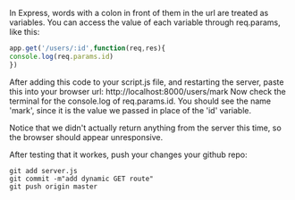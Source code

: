In Express, words with a colon in front of them in the url are treated as variables. You can access the value of each variable through req.params, like this:
```javascript 
app.get('/users/:id',function(req,res){
console.log(req.params.id)
})
```

After adding this code to your script.js file, and restarting the server, paste this into your browser url: http://localhost:8000/users/mark
Now check the terminal for the console.log of req.params.id. You should see the name 'mark', since it is the value we passed in place of the 'id' variable.

Notice that we didn't actually return anything from the server this time, so the browser should appear unresponsive.

After testing that it workes, push your changes your github repo:
```
git add server.js
git commit -m"add dynamic GET route"
git push origin master
```

